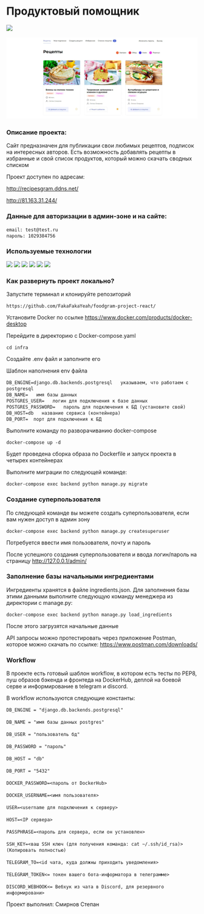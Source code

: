 # **Продуктовый помощник**

![](https://github.com/FakaFakaYeah/foodgram-project-react/actions/workflows/foodgram_main.yml/badge.svg)

![img.png](/data/img.png)

### Описание проекта:
Сайт предназначен для публикации свои любимых рецептов, подписок на интересных
авторов. Есть возможность добавлять рецепты в избранные и свой список продуктов,
который можно скачать сводных списком

Проект доступен по адресам: 

http://recipesgram.ddns.net/

http://81.163.31.244/



### Данные для авторизации в админ-зоне и на сайте:

```
email: test@test.ru
пароль: 1029384756
```

### **Используемые технологии**
![](https://img.shields.io/badge/Python-3776AB?style=for-the-badge&logo=python&logoColor=white)
![](https://img.shields.io/badge/Django-092E20?style=for-the-badge&logo=django&logoColor=green)
![](https://img.shields.io/badge/PostgreSQL-316192?style=for-the-badge&logo=postgresql&logoColor=white)
![](https://img.shields.io/badge/DJANGO-REST-ff1709?style=for-the-badge&logo=django&logoColor=white&color=ff1709&labelColor=gray)
![](https://img.shields.io/badge/Nginx-009639?style=for-the-badge&logo=nginx&logoColor=white)
![](https://img.shields.io/badge/Docker-2CA5E0?style=for-the-badge&logo=docker&logoColor=white)

### **Как развернуть проект локально?**
Запустите терминал и клонируйте репозиторий 
```
https://github.com/FakaFakaYeah/foodgram-project-react/
```

Установите Docker по ссылке https://www.docker.com/products/docker-desktop

Перейдите в директорию с Docker-compose.yaml
```
cd infra
```

Создайте .env файл и заполните его

Шаблон наполнения env файла
```
DB_ENGINE=django.db.backends.postgresql   указываем, что работаем с postgresql
DB_NAME=   имя базы данных
POSTGRES_USER=   логин для подключения к базе данных
POSTGRES_PASSWORD=   пароль для подключения к БД (установите свой)
DB_HOST=db   название сервиса (контейнера)
DB_PORT=  порт для подключения к БД
```

Выполните команду по разворачиванию docker-compose
```
docker-compose up -d
```

Будет проведена сборка образа по Dockerfile и запуск проекта в четырех контейнерах

Выполните миграции по следующей команде:
```
docker-compose exec backend python manage.py migrate
```

### Создание суперпользователя
По следующей команде вы можете создать суперпользователя, если вам нужен доступ в админ зону
```
docker-compose exec backend python manage.py createsuperuser
```
Потребуется ввести имя пользователя, почту и пароль

После успешного создания суперпользователя и ввода логин/пароль на страницу http://127.0.0.1/admin/ 

### Заполнение базы начальными ингредиентами

Ингредиенты хранятся в файле ingredients.json.
Для заполнения базы этими данными выполните следующую команду менеджера из директории с manage.py:
```
docker-compose exec backend python manage.py load_ingredients
```
После этого загрузятся начальные данные

API запросы можно протестировать через приложение Postman, которое можно скачать по ссылке: https://www.postman.com/downloads/

### Workflow

В проекте есть готовый шаблон workflow, в котором есть тесты по PEP8, пуш образов
бэкенда и фронтеда на DockerHub, деплой на боевой серве и информирование в telegram и discord.

В workflow используются следующие константы:

```
DB_ENGINE = "django.db.backends.postgresql"

DB_NAME = "имя базы данных postgres"

DB_USER = "пользователь бд"

DB_PASSWORD = "пароль"

DB_HOST = "db"

DB_PORT = "5432"

DOCKER_PASSWORD=<пароль от DockerHub>

DOCKER_USERNAME=<имя пользователя>

USER=<username для подключения к серверу>

HOST=<IP сервера>

PASSPHRASE=<пароль для сервера, если он установлен>

SSH_KEY=<ваш SSH ключ (для получения команда: cat ~/.ssh/id_rsa)>(Копировать полностью)

TELEGRAM_TO=<id чата, куда должны приходить уведомления>

TELEGRAM_TOKEN<= токен вашего бота-информатора в телеграмме>

DISCORD_WEBHOOK<= Вебхук из чата в Discord, для резервного информировани>
```


Проект выполнил: Смирнов Степан